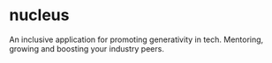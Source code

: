 # nucleus
An inclusive application for promoting generativity in tech. Mentoring, growing and boosting your industry peers.
